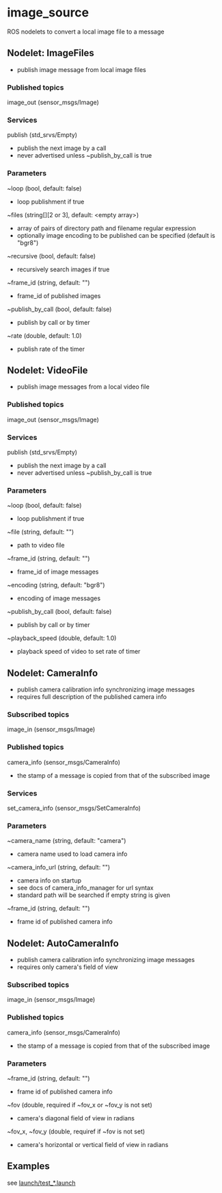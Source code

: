 # image_source
ROS nodelets to convert a local image file to a message

## Nodelet: ImageFiles
* publish image message from local image files

### Published topics
image_out (sensor_msgs/Image)

### Services
publish (std_srvs/Empty)
* publish the next image by a call
* never advertised unless ~publish_by_call is true

### Parameters
~loop (bool, default: false)
* loop publishment if true

~files (string[][2 or 3], default: \<empty array>)
* array of pairs of directory path and filename regular expression
* optionally image encoding to be published can be specified (default is "bgr8")

~recursive (bool, default: false)
* recursively search images if true

~frame_id (string, default: "")
* frame_id of published images

~publish_by_call (bool, default: false)
* publish by call or by timer

~rate (double, default: 1.0)
* publish rate of the timer

## Nodelet: VideoFile
* publish image messages from a local video file

### Published topics
image_out (sensor_msgs/Image)

### Services
publish (std_srvs/Empty)
* publish the next image by a call
* never advertised unless ~publish_by_call is true

### Parameters
~loop (bool, default: false)
* loop publishment if true

~file (string, default: "")
* path to video file

~frame_id (string, default: "")
* frame_id of image messages

~encoding (string, default: "bgr8")
* encoding of image messages

~publish_by_call (bool, default: false)
* publish by call or by timer

~playback_speed (double, default: 1.0)
* playback speed of video to set rate of timer

## Nodelet: CameraInfo
* publish camera calibration info synchronizing image messages
* requires full description of the published camera info

### Subscribed topics
image_in (sensor_msgs/Image)

### Published topics
camera_info (sensor_msgs/CameraInfo)
* the stamp of a message is copied from that of the subscribed image

### Services
set_camera_info (sensor_msgs/SetCameraInfo)

### Parameters
~camera_name (string, default: "camera")
* camera name used to load camera info

~camera_info_url (string, default: "")
* camera info on startup
* see docs of camera_info_manager for url syntax
* standard path will be searched if empty string is given

~frame_id (string, default: "")
* frame id of published camera info

## Nodelet: AutoCameraInfo
* publish camera calibration info synchronizing image messages
* requires only camera's field of view

### Subscribed topics
image_in (sensor_msgs/Image)

### Published topics
camera_info (sensor_msgs/CameraInfo)
* the stamp of a message is copied from that of the subscribed image

### Parameters
~frame_id (string, default: "")
* frame id of published camera info

~fov (double, required if ~fov_x or ~fov_y is not set)
* camera's diagonal field of view in radians

~fov_x, ~fov_y (double, requiref if ~fov is not set)
* camera's horizontal or vertical field of view in radians

## Examples
see [launch/test_*.launch](launch)